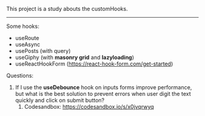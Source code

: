 This project is a study abouts the customHooks.

-----

Some hooks:

- useRoute
- useAsync
- usePosts (with query)
- useGiphy (with **masonry grid** and **lazyloading**)
- useReactHookForm (<https://react-hook-form.com/get-started>)



Questions:

1. If I use the **useDebounce** hook on inputs forms improve performance, but what is the best solution to prevent errors when user digit the text quickly and click on submit button?
   1. Codesandbox: <https://codesandbox.io/s/x0jvqrwyq>